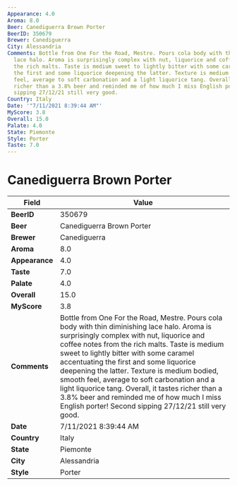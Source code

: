 ```yaml
---
Appearance: 4.0
Aroma: 8.0
Beer: Canediguerra Brown Porter
BeerID: 350679
Brewer: Canediguerra
City: Alessandria
Comments: Bottle from One For the Road, Mestre. Pours cola body with thin diminishing
  lace halo. Aroma is surprisingly complex with nut, liquorice and coffee notes from
  the rich malts. Taste is medium sweet to lightly bitter with some caramel accentuating
  the first and some liquorice deepening the latter. Texture is medium bodied, smooth
  feel, average to soft carbonation and a light liquorice tang. Overall, it tastes
  richer than a 3.8% beer and reminded me of how much I miss English porter! Second
  sipping 27/12/21 still very good.
Country: Italy
Date: '"7/11/2021 8:39:44 AM"'
MyScore: 3.8
Overall: 15.0
Palate: 4.0
State: Piemonte
Style: Porter
Taste: 7.0
---
```


# Canediguerra Brown Porter

| Field         | Value |
|---------------|-------|
| **BeerID** | 350679 |
| **Beer** | Canediguerra Brown Porter |
| **Brewer** | Canediguerra |
| **Aroma** | 8.0 |
| **Appearance** | 4.0 |
| **Taste** | 7.0 |
| **Palate** | 4.0 |
| **Overall** | 15.0 |
| **MyScore** | 3.8 |
| **Comments** | Bottle from One For the Road, Mestre. Pours cola body with thin diminishing lace halo. Aroma is surprisingly complex with nut, liquorice and coffee notes from the rich malts. Taste is medium sweet to lightly bitter with some caramel accentuating the first and some liquorice deepening the latter. Texture is medium bodied, smooth feel, average to soft carbonation and a light liquorice tang. Overall, it tastes richer than a 3.8% beer and reminded me of how much I miss English porter! Second sipping 27/12/21 still very good. |
| **Date** | 7/11/2021 8:39:44 AM |
| **Country** | Italy |
| **State** | Piemonte |
| **City** | Alessandria |
| **Style** | Porter |
